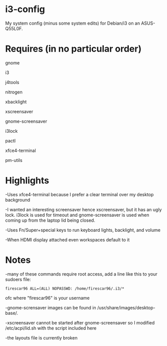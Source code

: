 i3-config
=========

My system config (minus some system edits) for Debian/i3 on an ASUS-Q55L0F.

Requires (in no particular order)
========
gnome

i3

j4tools

nitrogen

xbacklight

xscreensaver

gnome-screensaver

i3lock

pactl

xfce4-terminal

pm-utils

Highlights
==========
-Uses xfce4-terminal because I prefer a clear terminal over my desktop background

-I wanted an interesting screensaver hence xscreensaver, but it has an ugly lock. i3lock is used for timeout and gnome-screensaver is used when coming up from the laptop lid being closed.

-Uses Fn/Super+special keys to run keyboard lights, backlight, and volume

-When HDMI display attached even workspaces default to it

Notes
====
-many of these commands require root access, add a line like this to your sudoers file:

    firescar96 ALL=(ALL) NOPASSWD: /home/firescar96/.i3/*

ofc where "firescar96" is your username

-gnome-scrensaver images can be found in /usr/share/images/desktop-base/.

-xscreensaver cannot be started after gnome-screensaver so I modified /etc/acpi/lid.sh with the script included here

-the layouts file is currently broken
